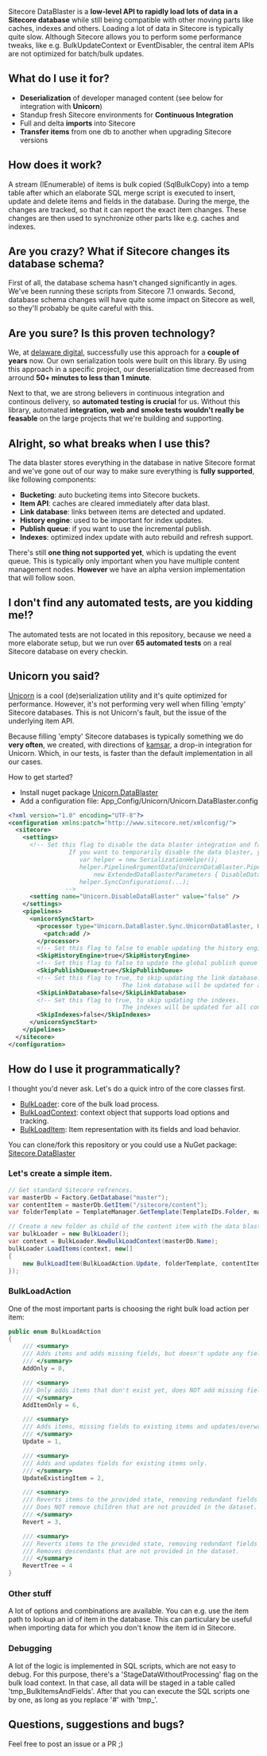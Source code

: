 Sitecore DataBlaster is a **low-level API to rapidly load lots of data in a Sitecore database** while still being compatible with other moving parts like caches, indexes and others. Loading a lot of data in Sitecore is typically quite slow. Although Sitecore allows you to perform some performance tweaks, like e.g. BulkUpdateContext or EventDisabler, the  central item APIs are not optimized for batch/bulk updates.

## What do I use it for?
* **Deserialization** of developer managed content (see below for integration with **Unicorn**)
* Standup fresh Sitecore environments for **Continuous Integration**
* Full and delta **imports** into Sitecore
* **Transfer items** from one db to another when upgrading Sitecore versions

## How does it work?
A stream (IEnumerable) of items is bulk copied (SqlBulkCopy) into a temp table after which an elaborate SQL merge script is executed to insert, update and delete items and fields in the database. During the merge, the changes are tracked, so that it can report the exact item changes. These changes are then used to synchronize other parts like e.g. caches and indexes.

## Are you crazy? What if Sitecore changes its database schema?
First of all, the database schema hasn't changed significantly in ages. We've been running these scripts from Sitecore 7.1 onwards. Second, database schema changes will have quite some impact on Sitecore as well, so they'll probably be quite careful with this.

## Are you sure? Is this proven technology?
We, at [delaware digital](http://digital.delawareconsulting.com), successfully use this approach for a **couple of years** now. Our own serialization tools were built on this library. By using this approach in a specific project, our deserialization time decreased from arround **50+ minutes to less than 1 minute**.

Next to that, we are strong believers in continuous integration and continous delivery, so **automated testing is crucial** for us. Without this library, automated **integration, web and smoke tests wouldn't really be feasable** on the large projects that we're building and supporting.

## Alright, so what breaks when I use this?
The data blaster stores everything in the database in native Sitecore format and we've gone out of our way to make sure everything is **fully supported**, like following components:
* **Bucketing**: auto bucketing items into Sitecore buckets.
* **Item API**: caches are cleared immediately after data blast.
* **Link database**: links between items are detected and updated.
* **History engine**: used to be important for index updates.
* **Publish queue**: if you want to use the incremental publish.
* **Indexes**: optimized index update with auto rebuild and refresh support.

There's still **one thing not supported yet**, which is updating the event queue. This is typically only important when you have multiple content management nodes. **However** we have an alpha version implementation that will follow soon. 

## I don't find any automated tests, are you kidding me!?
The automated tests are not located in this repository, because we need a more elaborate setup, but we run over **65 automated tests** on a real Sitecore database on every checkin.

## Unicorn you said?
[Unicorn](https://github.com/kamsar/Unicorn) is a cool (de)serialization utility and it's quite optimized for performance. However, it's not performing very well when filling 'empty' Sitecore databases. This is not Unicorn's fault, but the issue of the underlying item API. 

Because filling 'empty' Sitecore databases is typically something we do **very often**, we created, with directions of [kamsar](https://github.com/kamsar), a drop-in integration for Unicorn. Which, in our tests, is faster than the default implementation in all our cases.

How to get started?
* Install nuget package [Unicorn.DataBlaster](https://www.nuget.org/packages/Unicorn.DataBlaster/)
* Add a configuration file: App_Config/Unicorn/Unicorn.DataBlaster.config
```xml
<?xml version="1.0" encoding="UTF-8"?>
<configuration xmlns:patch="http://www.sitecore.net/xmlconfig/">
  <sitecore>
    <settings>
      <!-- Set this flag to disable the data blaster integration and fallback to 'regular' Unicorn. 
                 If you want to temporarily disable the data blaster, you can do the following: 
                    var helper = new SerializationHelper();
                    helper.PipelineArgumentData[UnicornDataBlaster.PipelineArgsParametersKey] =
		                new ExtendedDataBlasterParameters { DisableDataBlaster = true };
                    helper.SyncConfigurations(...);
                -->
      <setting name="Unicorn.DisableDataBlaster" value="false" />
    </settings>
    <pipelines>
      <unicornSyncStart>
        <processor type="Unicorn.DataBlaster.Sync.UnicornDataBlaster, Unicorn.DataBlaster">
          <patch:add />
        </processor>
        <!-- Set this flag to false to enable updating the history engine. -->
        <SkipHistoryEngine>true</SkipHistoryEngine>
        <!-- Set this flag to false to update the global publish queue for incremental publishes. -->
        <SkipPublishQueue>true</SkipPublishQueue>
        <!-- Set this flag to true, to skip updating the link database. 
                                The link database will be updated for all configs when there's at least one config set to update the link database. -->
        <SkipLinkDatabase>false</SkipLinkDatabase>
        <!-- Set this flag to true, to skip updating the indexes. 
                                The indexes will be updated for all configs when there's at least one config set to update the indexes. -->
        <SkipIndexes>false</SkipIndexes>
      </unicornSyncStart>
    </pipelines>
  </sitecore>
</configuration>
```

## How do I use it programmatically?
I thought you'd never ask. Let's do a quick intro of the core classes first.
* [BulkLoader](https://github.com/delawarePro/sitecore-data-blaster/blob/master/src/Sitecore.DataBlaster/Load/BulkLoader.cs): core of the bulk load process.
* [BulkLoadContext](https://github.com/delawarePro/sitecore-data-blaster/blob/master/src/Sitecore.DataBlaster/Load/BulkLoadContext.cs): context object that supports load options and tracking.
* [BulkLoadItem](https://github.com/delawarePro/sitecore-data-blaster/blob/master/src/Sitecore.DataBlaster/Load/BulkLoadItem.cs): Item representation with its fields and load behavior.

You can clone/fork this repository or you could use a NuGet package: [Sitecore.DataBlaster](https://www.nuget.org/packages/Sitecore.DataBlaster/)

### Let's create a simple item.
```cs
// Get standard Sitecore refrences.
var masterDb = Factory.GetDatabase("master");
var contentItem = masterDb.GetItem("/sitecore/content");
var folderTemplate = TemplateManager.GetTemplate(TemplateIDs.Folder, masterDb);

// Create a new folder as child of the content item with the data blaster.
var bulkLoader = new BulkLoader();
var context = BulkLoader.NewBulkLoadContext(masterDb.Name);
bulkLoader.LoadItems(context, new[]
{
    new BulkLoadItem(BulkLoadAction.Update, folderTemplate, contentItem, "New Folder")
});
```
### BulkLoadAction
One of the most important parts is choosing the right bulk load action per item:
```cs
public enum BulkLoadAction
{
    /// <summary>
    /// Adds items and adds missing fields, but doesn't update any fields.
    /// </summary>
    AddOnly = 0,

    /// <summary>
    /// Only adds items that don't exist yet, does NOT add missing fields to existing items.
    /// </summary>
    AddItemOnly = 6,

    /// <summary>
    /// Adds items, missing fields to existing items and updates/overwrites fields for which the data is different.
    /// </summary>
    Update = 1,

    /// <summary>
    /// Adds and updates fields for existing items only.
    /// </summary>
    UpdateExistingItem = 2,

    /// <summary>
    /// Reverts items to the provided state, removing redundant fields as well.
    /// Does NOT remove children that are not provided in the dataset.
    /// </summary>
    Revert = 3,

    /// <summary>
    /// Reverts items to the provided state, removing redundant fields as well.
    /// Removes descendants that are not provided in the dataset.
    /// </summary>
    RevertTree = 4
}
```

### Other stuff
A lot of options and combinations are available. You can e.g. use the item path to lookup an id of item in the database. This can particulary be useful when importing data for which you don't know the item id in Sitecore.

### Debugging
A lot of the logic is implemented in SQL scripts, which are not easy to debug. For this purpose, there's a 'StageDataWithoutProcessing' flag on the bulk load context. In that case, all data will be staged in a table called 'tmp_BulkItemsAndFields'. After that you can execute the SQL scripts one by one, as long as you replace '#' with 'tmp_'.

## Questions, suggestions and bugs?
Feel free to post an issue or a PR ;)